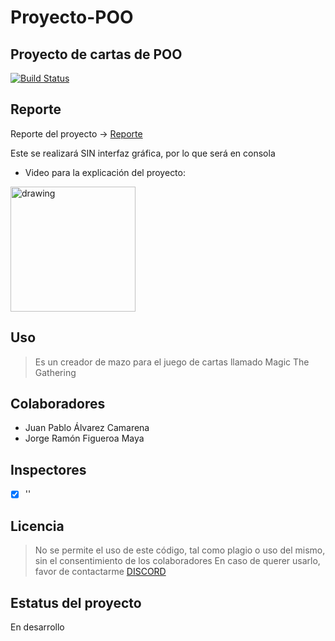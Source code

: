 # Proyecto-POO
## Proyecto de cartas de POO
[![Build Status](https://travis-ci.org/joemccann/dillinger.svg?branch=master)](https://github.com/JorgeFigueroa-Iteso/Proyecto-Progra-3)

## Reporte
Reporte del proyecto -> [Reporte](https://github.com/JorgeFigueroa-Iteso/Proyecto-POO/blob/main/Entrega%201/Propuesta%20de%20Proyecto%20Integrador.pdf)

Este se realizará SIN interfaz gráfica, por lo que será en consola

- Video para la explicación del proyecto: 
<p></p><a href="http://magiesimonroy.ca/"><img src="https://i.pinimg.com/originals/60/c1/4a/60c14a43fb4745795b3b358868517e79.png" alt="drawing" width="200"/></a>

## Uso

> Es un creador de mazo para el juego de cartas llamado Magic The Gathering

## Colaboradores
- Juan Pablo Álvarez Camarena
- Jorge Ramón Figueroa Maya

## Inspectores
- [x] ''

## Licencia
> No se permite el uso de este código, tal como plagio o uso del mismo, sin el consentimiento de los colaboradores
> En caso de querer usarlo, favor de contactarme [DISCORD](https://discordapp.com/users/778382750502748160)

## Estatus del proyecto
En desarrollo